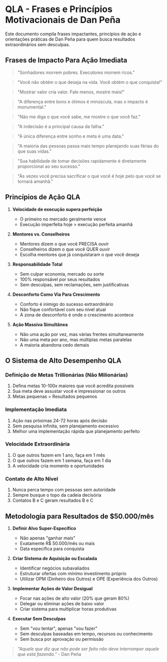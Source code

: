 # QLA - Frases e Princípios Motivacionais de Dan Peña

Este documento compila frases impactantes, princípios de ação e orientações práticas de Dan Peña para quem busca resultados extraordinários sem desculpas.

## Frases de Impacto Para Ação Imediata

> "Sonhadores morrem pobres. Executores morrem ricos."

> "Você não obtém o que deseja na vida. Você obtém o que conquista!"

> "Mostrar valor cria valor. Fale menos, mostre mais!"

> "A diferença entre bons e ótimos é minúscula, mas o impacto é monumental."

> "Não me diga o que você sabe, me mostre o que você faz."

> "A indecisão é a principal causa da falha."

> "A única diferença entre sonho e meta é uma data."

> "A maioria das pessoas passa mais tempo planejando suas férias do que suas vidas."

> "Sua habilidade de tomar decisões rapidamente é diretamente proporcional ao seu sucesso."

> "Às vezes você precisa sacrificar o que você é hoje pelo que você se tornará amanhã."

## Princípios de Ação QLA

1. **Velocidade de execução supera perfeição**
   - O primeiro no mercado geralmente vence
   - Execução imperfeita hoje > execução perfeita amanhã

2. **Mentores vs. Conselheiros**
   - Mentores dizem o que você PRECISA ouvir
   - Conselheiros dizem o que você QUER ouvir
   - Escolha mentores que já conquistaram o que você deseja

3. **Responsabilidade Total**
   - Sem culpar economia, mercado ou sorte
   - 100% responsável por seus resultados
   - Sem desculpas, sem reclamações, sem justificativas

4. **Desconforto Como Via Para Crescimento**
   - Conforto é inimigo do sucesso extraordinário
   - Não fique confortável com seu nível atual
   - A zona de desconforto é onde o crescimento acontece

5. **Ação Massiva Simultânea**
   - Não uma ação por vez, mas várias frentes simultaneamente
   - Não uma meta por ano, mas múltiplas metas paralelas
   - A maioria abandona cedo demais

## O Sistema de Alto Desempenho QLA

### Definição de Metas Trillionárias (Não Milionárias)
1. Defina metas 10-100x maiores que você acredita possíveis
2. Sua meta deve assustar você e impressionar os outros
3. Metas pequenas = Resultados pequenos

### Implementação Imediata
1. Ação nas próximas 24-72 horas após decisão
2. Sem pesquisa infinita, sem planejamento excessivo
3. Melhor uma implementação rápida que planejamento perfeito

### Velocidade Extraordinária
1. O que outros fazem em 1 ano, faça em 1 mês
2. O que outros fazem em 1 semana, faça em 1 dia
3. A velocidade cria momento e oportunidades

### Contato de Alto Nível
1. Nunca perca tempo com pessoas sem autoridade
2. Sempre busque o topo da cadeia decisória
3. Contatos B e C geram resultados B e C

## Metodologia para Resultados de $50.000/mês

1. **Definir Alvo Super-Específico**
   - Não apenas "ganhar mais"
   - Exatamente R$ 50.000/mês ou mais
   - Data específica para conquista

2. **Criar Sistema de Aquisição ou Escalada**
   - Identificar negócios subavaliados
   - Estruturar ofertas com mínimo investimento próprio
   - Utilizar OPM (Dinheiro dos Outros) e OPE (Experiência dos Outros)

3. **Implementar Ações de Valor Desigual**
   - Focar nas ações de alto valor (20% que geram 80%)
   - Delegar ou eliminar ações de baixo valor
   - Criar sistema para multiplicar horas produtivas

4. **Executar Sem Desculpas**
   - Sem "vou tentar", apenas "vou fazer"
   - Sem desculpas baseadas em tempo, recursos ou conhecimento
   - Sem busca por aprovação ou permissão

> *"Aquele que diz que não pode ser feito não deve interromper aquele que está fazendo."* - Dan Peña
